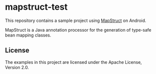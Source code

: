 # mapstruct-test


This repository contains a sample project using [MapStruct](http://mapstruct.org/) on Android.

MapStruct is a Java annotation processor for the generation of type-safe bean mapping classes.


## License

The examples in this project are licensed under the Apache License, Version 2.0.